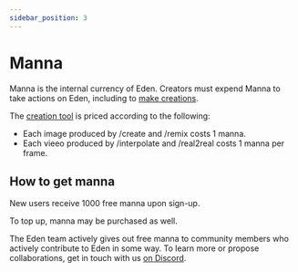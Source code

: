 ```yaml
---
sidebar_position: 3
---
```


# Manna

Manna is the internal currency of Eden. Creators must expend Manna to take actions on Eden, including to [make creations](/docs/guides/creation).

The [creation tool](https://app.eden.art/create) is priced according to the following:
* Each image produced by /create and /remix costs 1 manna.
* Each vieeo produced by /interpolate and /real2real costs 1 manna per frame.

## How to get manna

New users receive 1000 free manna upon sign-up.

To top up, manna may be purchased as well.

The Eden team actively gives out free manna to community members who actively contribute to Eden in some way. To learn more or propose collaborations, get in touch with us [on Discord](https://discord.gg/4dSYwDT).
